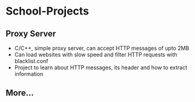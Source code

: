 # School-Projects
## Proxy Server  

- C/C++, simple proxy server, can accept HTTP messages of upto 2MB  
- Can load websites with slow speed and filter HTTP requests with blacklist.conf  
- Project to learn about HTTP messages, its header and how to extract information  

## More...
